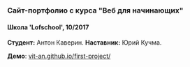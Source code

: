 ### Сайт-портфолио с курса "Веб для начинающих"
#### Школа 'Lofschool', 10/2017
**Студент:** Антон Каверин.
**Наставник:** Юрий Кучма.

**Демо**: [vit-an.github.io/first-project/](https://vit-an.github.io/first-project/)
